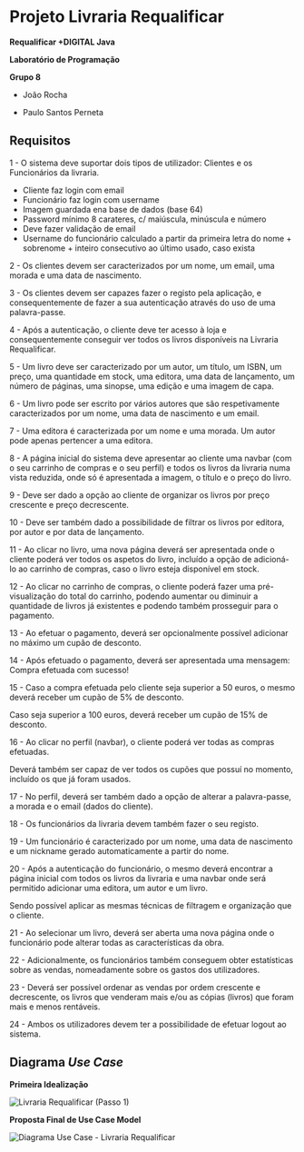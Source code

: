 # Projeto Livraria Requalificar

__Requalificar +DIGITAL Java__

__Laboratório de Programação__

__Grupo 8__

- João Rocha

- Paulo Santos Perneta


## Requisitos
1 - O sistema deve suportar dois tipos de utilizador: Clientes e os Funcionários da livraria.
- Cliente faz login com email
- Funcionário faz login com username
- Imagem guardada ena base de dados (base 64)
- Password mínimo 8 carateres, c/ maiúscula, minúscula e número
- Deve fazer validação de email
- Username do funcionário calculado a partir da primeira letra do nome + sobrenome + inteiro consecutivo ao último usado, caso exista

2 - Os clientes devem ser caracterizados por um nome, um email, uma morada e uma data de nascimento.

3 - Os clientes devem ser capazes fazer o registo pela aplicação, e consequentemente de fazer a sua autenticação através do uso de uma palavra-passe.

4 - Após a autenticação, o cliente deve ter acesso à loja e consequentemente conseguir ver todos os livros disponíveis na Livraria Requalificar.

5 - Um livro deve ser caracterizado por um autor, um título, um ISBN, um preço, uma quantidade em stock, uma editora, uma data de lançamento, um número de páginas, uma sinopse, uma edição e uma imagem de capa.

6 - Um livro pode ser escrito por vários autores que são respetivamente caracterizados por um nome, uma data de nascimento e um email.

7 - Uma editora é caracterizada por um nome e uma morada. Um autor pode apenas pertencer a uma editora.

8 - A página inicial do sistema deve apresentar ao cliente uma navbar (com o seu carrinho de compras e o seu perfil) e todos os livros da livraria numa vista reduzida, onde só é apresentada a imagem, o título e o preço do livro.

9 - Deve ser dado a opção ao cliente de organizar os livros por preço crescente e preço decrescente.

10 - Deve ser também dado a possibilidade de filtrar os livros por editora, por autor e por data de lançamento.

11 - Ao clicar no livro, uma nova página deverá ser apresentada onde o cliente poderá ver todos os aspetos do livro, incluído a opção de adicioná-lo ao carrinho de compras, caso o livro esteja disponível em stock.

12 - Ao clicar no carrinho de compras, o cliente poderá fazer uma pré-visualização do total do carrinho, podendo aumentar ou diminuir a quantidade de livros já existentes e podendo também prosseguir para o pagamento.

13 - Ao efetuar o pagamento, deverá ser opcionalmente possível adicionar no máximo um cupão de desconto. 

14 - Após efetuado o pagamento, deverá ser apresentada uma mensagem: Compra efetuada com sucesso!

15 - Caso a compra efetuada pelo cliente seja superior a 50 euros, o mesmo deverá receber um cupão de 5% de desconto. 

Caso seja superior a 100 euros, deverá receber um cupão de 15% de desconto.

16 - Ao clicar no perfil (navbar), o cliente poderá ver todas as compras efetuadas. 

Deverá também ser capaz de ver todos os cupões que possuí no momento, incluído os que já foram usados.

17 - No perfil, deverá ser também dado a opção de alterar a palavra-passe, a morada e o email (dados do cliente).

18 - Os funcionários da livraria devem também fazer o seu registo.

19 - Um funcionário é caracterizado por um nome, uma data de nascimento e um nickname gerado automaticamente a partir do nome.

20 - Após a autenticação do funcionário, o mesmo deverá encontrar a página inicial com todos os livros da livraria e uma navbar onde será permitido adicionar uma editora, um autor e um livro. 

Sendo possível aplicar as mesmas técnicas de filtragem e organização que o cliente.

21 - Ao selecionar um livro, deverá ser aberta uma nova página onde o funcionário pode alterar todas as características da obra.

22 - Adicionalmente, os funcionários também conseguem obter estatísticas sobre as vendas, nomeadamente sobre os gastos dos utilizadores.

23 - Deverá ser possível ordenar as vendas por ordem crescente e decrescente, os livros que venderam mais e/ou as cópias (livros) que foram mais e menos rentáveis.

24 - Ambos os utilizadores devem ter a possibilidade de efetuar logout ao sistema.


## Diagrama *Use Case*

__Primeira Idealização__

![Livraria Requalificar (Passo 1)](https://user-images.githubusercontent.com/97111949/159070763-908da997-fc3b-4c92-acae-32a8bbbd1f87.png)


__Proposta Final de Use Case Model__

![Diagrama Use Case - Livraria Requalificar](https://user-images.githubusercontent.com/97111949/159070863-3d46bc65-0bea-4f45-b30b-3247f2cd9db0.png)
